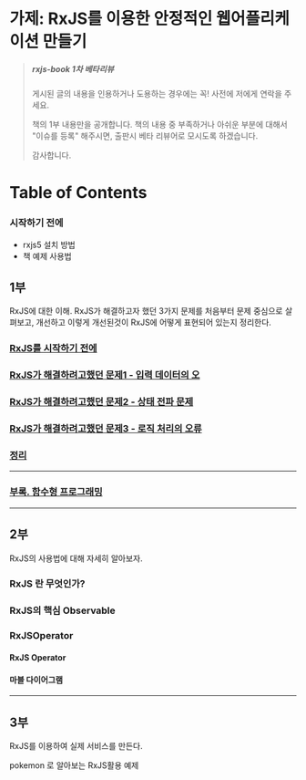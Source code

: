 # 가제: RxJS를 이용한 안정적인 웹어플리케이션 만들기

> ##### rxjs-book 1차 베타리뷰
> 
> 게시된 글의 내용을 인용하거나 도용하는 경우에는 꼭! 사전에 저에게 연락을 주세요.
> 
> 책의 1부 내용만을 공개합니다.
> 책의 내용 중 부족하거나 아쉬운 부분에 대해서 "이슈를 등록" 해주시면,
> 출판시 베타 리뷰어로 모시도록 하겠습니다.
> 
> 감사합니다.



# Table of Contents

### 시작하기 전에
- rxjs5 설치 방법
- 책 예제 사용법

## 1부
RxJS에 대한 이해.
RxJS가 해결하고자 했던 3가지 문제를 처음부터 문제 중심으로 살펴보고, 개선하고 이렇게 개선된것이 RxJS에 어떻게 표현되어 있는지 정리한다.

### [RxJS를 시작하기 전에](https://github.com/sculove/rxjs-book/blob/master/docs/part1/01.intro.md)

### [RxJS가 해결하려고했던 문제1 - 입력 데이터의 오](https://github.com/sculove/rxjs-book/blob/master/docs/part1/02.input.md)

### [RxJS가 해결하려고했던 문제2 - 상태 전파 문제](https://github.com/sculove/rxjs-book/blob/master/docs/part1/03.state.md)

### [RxJS가 해결하려고했던 문제3 - 로직 처리의 오류](https://github.com/sculove/rxjs-book/blob/master/docs/part1/04.logic.md)

### [정리](https://github.com/sculove/rxjs-book/blob/master/docs/part1/05.summary.md)


-----------------------------
### [부록. 함수형 프로그래밍](https://github.com/sculove/rxjs-book/blob/master/docs/part1/99.funtional.md)

-----------------------------

## 2부
RxJS의 사용법에 대해 자세히 알아보자.
### RxJS 란 무엇인가?
### RxJS의 핵심 Observable
### RxJSOperator 
#### RxJS Operator
#### 마블 다이어그램

--------------------------------

## 3부
RxJS를 이용하여 실제 서비스를 만든다.

pokemon 로 알아보는 RxJS활용 예제



